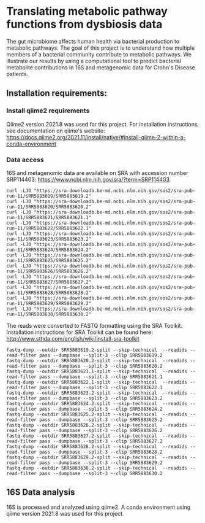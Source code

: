 # Translating metabolic pathway functions from dysbiosis data
The gut microbiome affects human health via bacterial production to metabolic pathways. The goal of this project is to understand how multiple members of a bacterial community contribute to metabolic pathways. We illustrate our results by using a computational tool to predict bacterial metabolite contributions in 16S and metagenomic data for Crohn's Disease patients.

## Installation requirements:

### Install qiime2 requirements
Qiime2 version 2021.8 was used for this project. For installation instructions, see documentation on qiime's website: https://docs.qiime2.org/2021.11/install/native/#install-qiime-2-within-a-conda-environment

### Data access
16S and metagenomic data are available on SRA with accession number SRP114403: https://www.ncbi.nlm.nih.gov/sra/?term=SRP114403.

```
curl -LJO "https://sra-downloadb.be-md.ncbi.nlm.nih.gov/sos2/sra-pub-run-11/SRR5883619/SRR5883619.2"
curl -LJO "https://sra-downloadb.be-md.ncbi.nlm.nih.gov/sos2/sra-pub-run-11/SRR5883620/SRR5883620.2"
curl -LJO "https://sra-downloadb.be-md.ncbi.nlm.nih.gov/sos2/sra-pub-run-11/SRR5883621/SRR5883621.1"
curl -LJO "https://sra-downloadb.be-md.ncbi.nlm.nih.gov/sos2/sra-pub-run-11/SRR5883622/SRR5883622.1"
curl -LJO "https://sra-downloadb.be-md.ncbi.nlm.nih.gov/sos2/sra-pub-run-11/SRR5883623/SRR5883623.2"
curl -LJO "https://sra-downloadb.be-md.ncbi.nlm.nih.gov/sos2/sra-pub-run-11/SRR5883624/SRR5883624.2"
curl -LJO "https://sra-downloadb.be-md.ncbi.nlm.nih.gov/sos2/sra-pub-run-11/SRR5883625/SRR5883625.2"
curl -LJO "https://sra-downloadb.be-md.ncbi.nlm.nih.gov/sos2/sra-pub-run-11/SRR5883626/SRR5883626.2"
curl -LJO "https://sra-downloadb.be-md.ncbi.nlm.nih.gov/sos2/sra-pub-run-11/SRR5883627/SRR5883627.2"
curl -LJO "https://sra-downloadb.be-md.ncbi.nlm.nih.gov/sos2/sra-pub-run-11/SRR5883628/SRR5883628.2"
curl -LJO "https://sra-downloadb.be-md.ncbi.nlm.nih.gov/sos2/sra-pub-run-11/SRR5883629/SRR5883629.2"
curl -LJO "https://sra-downloadb.be-md.ncbi.nlm.nih.gov/sos2/sra-pub-run-11/SRR5883630/SRR5883630.2"
```

The reads were converted to FASTQ formatting using the SRA Toolkit. Installation instructions for SRA Toolkit can be found here: http://www.sthda.com/english/wiki/install-sra-toolkit

```
fastq-dump --outdir SRR5883619.2-split --skip-technical  --readids --read-filter pass --dumpbase --split-3 --clip SRR5883619.2
fastq-dump --outdir SRR5883620.2-split --skip-technical  --readids --read-filter pass --dumpbase --split-3 --clip SRR5883620.2
fastq-dump --outdir SRR5883621.1-split --skip-technical  --readids --read-filter pass --dumpbase --split-3 --clip SRR5883621.1
fastq-dump --outdir SRR5883622.1-split --skip-technical  --readids --read-filter pass --dumpbase --split-3 --clip SRR5883622.1
fastq-dump --outdir SRR5883623.2-split --skip-technical  --readids --read-filter pass --dumpbase --split-3 --clip SRR5883623.2
fastq-dump --outdir SRR5883624.2-split --skip-technical  --readids --read-filter pass --dumpbase --split-3 --clip SRR5883624.2
fastq-dump --outdir SRR5883625.2-split --skip-technical  --readids --read-filter pass --dumpbase --split-3 --clip SRR5883625.2
fastq-dump --outdir SRR5883626.2-split --skip-technical  --readids --read-filter pass --dumpbase --split-3 --clip SRR5883626.2
fastq-dump --outdir SRR5883627.2-split --skip-technical  --readids --read-filter pass --dumpbase --split-3 --clip SRR5883627.2
fastq-dump --outdir SRR5883628.2-split --skip-technical  --readids --read-filter pass --dumpbase --split-3 --clip SRR5883628.2
fastq-dump --outdir SRR5883629.2-split --skip-technical  --readids --read-filter pass --dumpbase --split-3 --clip SRR5883629.2
fastq-dump --outdir SRR5883630.2-split --skip-technical  --readids --read-filter pass --dumpbase --split-3 --clip SRR5883630.2
```

## 16S Data analysis
16S is processed and analyzed using qiime2. A conda environment using qiime version 2021.8 was used for this project.
